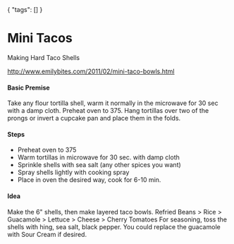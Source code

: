 <data>
{
  "tags": []
}
</data>

# Mini Tacos

Making Hard Taco Shells

<http://www.emilybites.com/2011/02/mini-taco-bowls.html>

#### Basic Premise
Take any flour tortilla shell, warm it normally in the microwave for 30 sec with a damp cloth. Preheat oven to 375. Hang tortillas over two of the prongs or invert a cupcake pan and place them in the folds.

#### Steps
- Preheat oven to 375
- Warm tortillas in microwave for 30 sec. with damp cloth
- Sprinkle shells with sea salt (any other spices you want)
- Spray shells lightly with cooking spray
- Place in oven the desired way, cook for 6-10 min.


#### Idea
Make the 6" shells, then make layered taco bowls.
Refried Beans > Rice > Guacamole > Lettuce > Cheese > Cherry Tomatoes
For seasoning, toss the shells with hing, sea salt, black pepper.
You could replace the guacamole with Sour Cream if desired.

